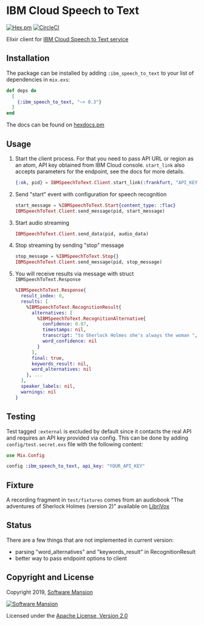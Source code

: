 # IBM Cloud Speech to Text

[![Hex.pm](https://img.shields.io/hexpm/v/ibm_speech_to_text.svg)](https://hex.pm/packages/ibm_speech_to_text)
[![CircleCI](https://circleci.com/gh/SoftwareMansion/elixir-ibm-speech-to-text.svg?style=svg)](https://circleci.com/gh/SoftwareMansion/elixir-ibm-speech-to-text)

Elixir client for [IBM Cloud Speech to Text service](https://cloud.ibm.com/docs/services/speech-to-text)

## Installation

The package can be installed by adding `:ibm_speech_to_text` to your list of dependencies in `mix.exs`:

```elixir
def deps do
  [
    {:ibm_speech_to_text, "~> 0.3"}
  ]
end
```

The docs can be found on [hexdocs.pm](https://hexdocs.pm/ibm_speech_to_text)

## Usage

1. Start the client process. For that you need to pass API URL or region as an atom,
   API key obtained from IBM Cloud console. `start_link` also accepts parameters for the endpoint,
   see the docs for more details.

    ```elixir
    {:ok, pid} = IBMSpeechToText.Client.start_link(:frankfurt, "API_KEY", model: "en-GB_BroadbandModel")
    ```

2. Send "start" event with configuration for speech recognition

    ```elixir
    start_message = %IBMSpeechToText.Start{content_type: :flac}
    IBMSpeechToText.Client.send_message(pid, start_message)
    ```

3. Start audio streaming

    ```elixir
    IBMSpeechToText.Client.send_data(pid, audio_data)
    ```

4. Stop streaming by sending "stop" message

    ```elixir
    stop_message = %IBMSpeechToText.Stop{}
    IBMSpeechToText.Client.send_message(pid, stop_message)
    ```

5. You will receive results via message with struct `IBMSpeechToText.Response`

    ```elixir
    %IBMSpeechToText.Response{
      result_index: 0,
      results: [
        %IBMSpeechToText.RecognitionResult{
          alternatives: [
            %IBMSpeechToText.RecognitionAlternative{
              confidence: 0.87,
              timestamps: nil,
              transcript: "to Sherlock Holmes she's always the woman ",
              word_confidence: nil
            }
          ],
          final: true,
          keywords_result: nil,
          word_alternatives: nil
        }, ...
      ],
      speaker_labels: nil,
      warnings: nil
    }
    ```

## Testing

Test tagged `:external` is excluded by default since it contacts the real API and requires
an API key provided via config.
This can be done by adding `config/test.secret.exs` file with the following content:

```elixir
use Mix.Config

config :ibm_speech_to_text, api_key: "YOUR_API_KEY"
```

## Fixture

A recording fragment in `test/fixtures` comes from an audiobook
"The adventures of Sherlock Holmes (version 2)" available on [LibriVox](https://librivox.org/the-adventures-of-sherlock-holmes-by-sir-arthur-conan-doyle/)

## Status

There are a few things that are not implemented in current version:

- parsing "word_alternatives" and "keywords_result" in RecognitionResult
- better way to pass endpoint options to client

## Copyright and License

Copyright 2019, [Software Mansion](https://swmansion.com/?utm_source=git&utm_medium=readme&utm_campaign=elixir-ibm-speech-to-text)

[![Software Mansion](https://membraneframework.github.io/static/logo/swm_logo_readme.png)](https://swmansion.com/?utm_source=git&utm_medium=readme&utm_campaign=elixir-ibm-speech-to-text)

Licensed under the [Apache License, Version 2.0](LICENSE)
